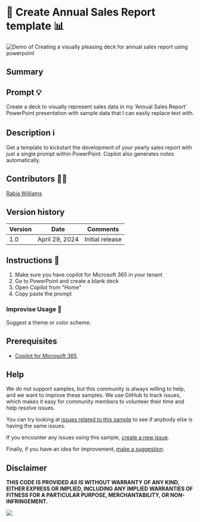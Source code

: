 # 🚀 Create Annual Sales Report template 📊

![Demo of Creating a visually pleasing deck for annual sales report using powerpoint](./assets/demo.gif)

## Summary

## Prompt 💡

 Create a deck to visually represent sales data in my ‘Annual Sales Report’ PowerPoint presentation with sample data that I can easily replace text with. 

## Description ℹ️

Get a template to kickstart the development of your yearly sales report with just a single prompt within PowerPoint. Copilot also generates notes automatically.

## Contributors 👨‍💻

[Rabia Williams](https://github.com/rabwill)

## Version history

Version|Date|Comments
-------|----|--------
1.0|April 29, 2024|Initial release

## Instructions 📝

1. Make sure you have copilot for Microsoft 365 in your tenant
2. Go to PowerPoint and create a blank deck
3. Open Copilot from "Home"
4. Copy paste the prompt

### Improvise Usage 🚀
Suggest a theme or color scheme. 


## Prerequisites

* [Copilot for Microsoft 365](https://developer.microsoft.com/microsoft-365/dev-program)

## Help

We do not support samples, but this community is always willing to help, and we want to improve these samples. We use GitHub to track issues, which makes it easy for  community members to volunteer their time and help resolve issues.

You can try looking at [issues related to this sample](https://github.com/pnp/copilot-prompts/issues?q=label%3A%22sample%3A%20YOUR-SAMPLE-NAME%22) to see if anybody else is having the same issues.

If you encounter any issues using this sample, [create a new issue](https://github.com/pnp/copilot-prompts/issues/new).

Finally, if you have an idea for improvement, [make a suggestion](https://github.com/pnp/copilot-prompts/issues/new).

## Disclaimer

**THIS CODE IS PROVIDED *AS IS* WITHOUT WARRANTY OF ANY KIND, EITHER EXPRESS OR IMPLIED, INCLUDING ANY IMPLIED WARRANTIES OF FITNESS FOR A PARTICULAR PURPOSE, MERCHANTABILITY, OR NON-INFRINGEMENT.**

![](https://m365-visitor-stats.azurewebsites.net/SamplesGallery/copilotprompts-ppt-sales-report-prompt)
